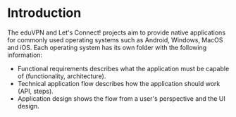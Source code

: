 # Introduction
The eduVPN and Let's Connect! projects aim to provide native applications for commonly used operating systems such as Android, Windows, MacOS and iOS. Each operating system has its own folder with the following information:

* Functional requirements describes what the application must be capable of (functionality, architecture).
* Technical application flow describes how the application should work (API, steps).
* Application design shows the flow from a user's perspective and the UI design.
